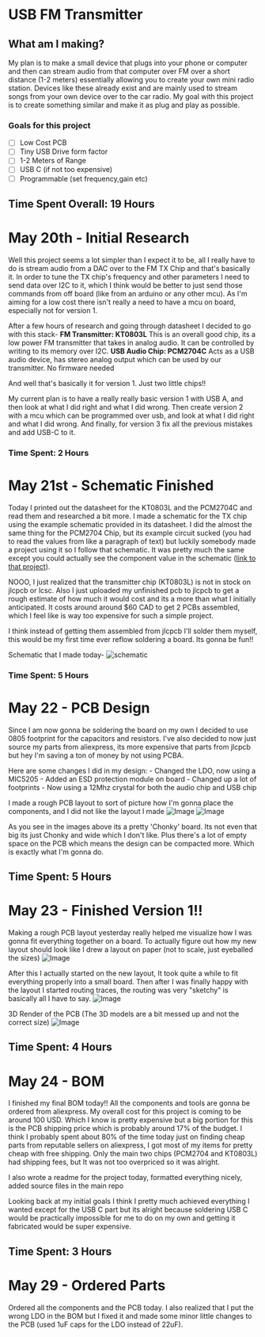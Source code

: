 # USB FM Transmitter

## What am I making?
My plan is to make a small device that plugs into your phone or computer and then can stream audio from that computer over FM over a short distance (1-2 meters) essentially allowing you to create your own mini radio station. Devices like these already exist and are mainly used to stream songs from your own device over to the car radio. My goal with this project is to create something similar and make it as plug and play as possible.
### Goals for this project
- [ ] Low Cost PCB
- [ ] Tiny USB Drive form factor
- [ ] 1-2 Meters of Range
- [ ] USB C (if not too expensive)
- [ ] Programmable (set frequency,gain etc)

## Time Spent Overall: 19 Hours



# May 20th - Initial Research

Well this project seems a lot simpler than I expect it to be, all I really have to do is stream audio from a DAC over to the FM TX Chip and that's basically it. In order to tune the TX chip's frequency and other parameters I need to send data over I2C to it, which I think would be better to just send those commands from off board (like from an arduino or any other mcu). As I'm aiming for a low cost there isn't really a need to have a mcu on board, especially not for version 1.

After a few hours of research and going through datasheet I decided to go with this stack-
**FM Transmitter: KT0803L**
This is an overall good chip, its a low power FM transmitter that takes in analog audio. It can be controlled by writing to its memory over I2C.
**USB Audio Chip: PCM2704C**
Acts as a USB audio device, has stereo analog output which can be used by our transmitter. No firmware needed

And well that's basically it for version 1. Just two little chips!!

My current plan is to have a really really basic version 1 with USB A, and then look at what I did right and what I did wrong. Then create version 2 with a mcu which can be programmed over usb, and look at what I did right and what I did wrong. And finally, for version 3  fix all the previous mistakes and add USB-C to it.

### Time Spent: 2 Hours

# May 21st - Schematic Finished

Today I printed out the datasheet for the KT0803L and the PCM2704C and read them and researched a bit more. I made a schematic for the TX chip using the example schematic provided in its datasheet. I did the almost the same thing for the PCM2704 Chip, but its example circuit sucked (you had to read the values from like a paragraph of text) but luckily somebody made a project using it so I follow that schematic. It was pretty much the same except you could actually see the component value in the schematic ([link to that project](https://electronics-diy.com/electronic_schematic.php?id=841)).

NOOO, I just realized that the transmitter chip (KT0803L) is not in stock on jlcpcb or lcsc. Also I just uploaded my unfinished pcb to jlcpcb to get a rough estimate of how much it would cost and its a more than what I initially anticipated. It costs around around $60 CAD to get 2 PCBs assembled, which I feel like is way too expensive for such a simple project.

I think instead of getting them assembled from jlcpcb I'll solder them myself, this would be my first time ever reflow soldering a board. Its gonna be fun!!

Schematic that I made today-
![schematic](https://hc-cdn.hel1.your-objectstorage.com/s/v3/af83e85940ecb59261206cbf19384f9d2510fa67_image.png)


### Time Spent: 5 Hours

# May 22 - PCB Design

Since I am now gonna be soldering the board on my own I decided to use 0805 footprint for the capacitors and resistors. I've also decided to now just source my parts from aliexpress, its more expensive that parts from jlcpcb but hey I'm saving a ton of money by not using PCBA.

Here are some changes I did in my design:
	- Changed the LDO, now using a MIC5205
	- Added an ESD protection module on board
	- Changed up a lot of footprints
	- Now using a 12Mhz crystal for both the audio chip and USB chip

I made a rough PCB layout to sort of picture how I'm gonna place the components, and I did not like the layout I made
![Image](https://hc-cdn.hel1.your-objectstorage.com/s/v3/5f6482caa5d6faa68402e135db835452918f18ac_image.png)
![Image](https://hc-cdn.hel1.your-objectstorage.com/s/v3/4146999fe2c6774e44338c689e3fc09f248009b6_image.png)

As you see in the images above its a pretty 'Chonky' board. Its not even that big its just Chonky and wide which I don't like. Plus there's a lot of empty space on the PCB which means the design can be compacted more. Which is exactly what I'm gonna do.


## Time Spent: 5 Hours

# May 23 - Finished Version 1!!

Making a rough PCB layout yesterday really helped me visualize how I was gonna fit everything together on a board. To actually figure out how my new layout should look like I drew a layout on paper (not to scale, just eyeballed the sizes)
![Image](https://hc-cdn.hel1.your-objectstorage.com/s/v3/e4038826925e8ae1f74b52d0a3f640805a439b97_20250523_205423.jpg)


After this I actually started on the new layout, It took quite a while to fit everything properly into a small board. Then after I was finally happy with the layout I started routing traces, the routing was very "sketchy" is basically all I have to say.
![Image](https://hc-cdn.hel1.your-objectstorage.com/s/v3/1bd92c12cc6bc86c89e2a5cd88386403effdc91f_image.png)

3D Render of the PCB (The 3D models are a bit messed up and not the correct size)
![Image](https://hc-cdn.hel1.your-objectstorage.com/s/v3/57e2fd79f1e99ef01cc38fb504fde52756f2584d_image.png)

## Time Spent: 4 Hours

# May 24 - BOM

I finished my final BOM today!!
All the components and tools are gonna be ordered from aliexpress. My overall cost for this project is coming to be around 100 USD. Which I know is pretty expensive but a big portion for this is the PCB shipping price which is probably around 17% of the budget.
I think I probably spent about 80% of the time today just on finding cheap parts from reputable sellers on aliexpress, I got most of my items for pretty cheap with free shipping. Only the main two chips (PCM2704 and KT0803L) had shipping fees, but It was not too overpriced so it was alright.

I also wrote a readme for the project today, formatted everything nicely, added source files in the main repo

Looking back at my initial goals I think I pretty much achieved everything I wanted except for the USB C part but its alright because soldering USB C would be practically impossible for me to do on my own and getting it fabricated would be super expensive.

## Time Spent: 3 Hours

# May 29 - Ordered Parts

Ordered all the components and the PCB today. I also realized that I put the wrong LDO in the BOM but I fixed it and made some minor little changes to the PCB (used 1uF caps for the LDO instead of 22uF).
